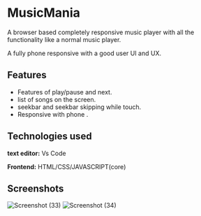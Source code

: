 
# MusicMania

A browser based completely responsive   music player with all the functionality like a normal music player.

A fully phone responsive with a good user UI and UX.
## Features

- Features of play/pause and next.
- list of songs on the screen.
- seekbar and seekbar skipping while touch.
- Responsive with phone .

  
## Technologies used

**text editor:** Vs Code

**Frontend:** HTML/CSS/JAVASCRIPT(core)

  
## Screenshots

![Screenshot (33)](https://user-images.githubusercontent.com/42023583/140034802-24530089-8aaf-4f79-85df-5f106a21d28a.png)
![Screenshot (34)](https://user-images.githubusercontent.com/42023583/140034818-de6f798e-eca7-4ea8-821b-98592ac87f1a.png)


  
